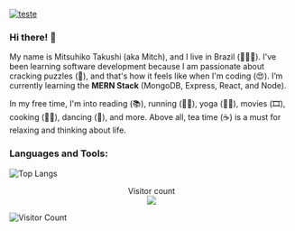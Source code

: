 [![teste](https://user-images.githubusercontent.com/37448340/87267194-5a2c8c80-c49d-11ea-95a5-993860580961.png)](https://www.linkedin.com/in/mitsuhiko/)

### Hi there! 🤩

My name is Mitsuhiko Takushi (aka Mitch), and I live in Brazil (💚💛💙). I've been learning software development because I am passionate about cracking puzzles (🧩), and that's how it feels like when I'm coding (😍). I’m currently learning the <strong>MERN Stack</strong> (MongoDB, Express, React, and Node).

In my free time, I'm into reading (📚), running (🏃‍♂️), yoga (🧘‍♂️), movies (🎞️), cooking (👨‍🍳), dancing (🎵), and more. Above all, tea time (☕) is a must for relaxing and thinking about life. 


### Languages and Tools:

![Top Langs](https://github-readme-stats.vercel.app/api/top-langs/?username=matsuboshi&langs_count=8&theme=radical)

<p align="center"> 
  Visitor count<br>
  <img src="https://profile-counter.glitch.me/matsuboshi/count.svg" />
</p>

![Visitor Count](https://profile-counter.glitch.me/matsuboshi/count.svg)
